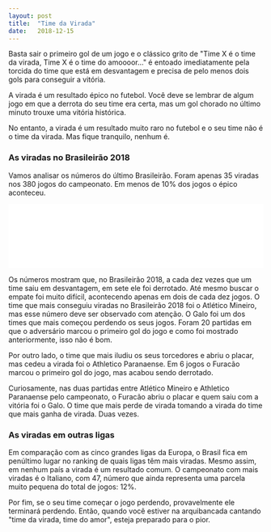 ```yaml
---
layout: post
title:  "Time da Virada"
date:   2018-12-15
---
```


Basta sair o primeiro gol de um jogo e o clássico grito de "Time X é o time da virada, Time X é o time do amoooor…" é entoado imediatamente pela torcida do time que está em desvantagem e precisa de pelo menos dois gols para conseguir a vitória.

A virada é um resultado épico no futebol. Você deve se lembrar de algum jogo em que a derrota do seu time era certa, mas um gol chorado no último minuto trouxe uma vitória histórica.

No entanto, a virada é um resultado muito raro no futebol e o seu time não é o time da virada. Mas fique tranquilo, nenhum é.

### As viradas no Brasileirão 2018
Vamos analisar os números do último Brasileirão. Foram apenas 35 viradas nos 380 jogos do campeonato. Em menos de 10% dos jogos o épico aconteceu.

<iframe title="O que acontece quando um time sai atras no placar?" aria-label="Bar Chart" src="//datawrapper.dwcdn.net/KSUhP/3/" scrolling="no" frameborder="0" width="100%" height="127"></iframe>

Os números mostram que, no Brasileirão 2018, a cada dez vezes que um time saiu em desvantagem, em sete ele foi derrotado. Até mesmo buscar o empate foi muito difícil, acontecendo apenas em dois de cada dez jogos.
O time que mais conseguiu viradas no Brasileirão 2018 foi o Atlético Mineiro, mas esse número deve ser observado com atenção. O Galo foi um dos times que mais começou perdendo os seus jogos. Foram 20 partidas em que o adversário marcou o primeiro gol do jogo e como foi mostrado anteriormente, isso não é bom.

Por outro lado, o time que mais iludiu os seus torcedores e abriu o placar, mas cedeu a virada foi o Athletico Paranaense. Em 6 jogos o Furacão marcou o primeiro gol do jogo, mas acabou sendo derrotado.

Curiosamente, nas duas partidas entre Atlético Mineiro e Athletico Paranaense pelo campeonato, o Furacão abriu o placar e quem saiu com a vitória foi o Galo. O time que mais perde de virada tomando a virada do time que mais ganha de virada. Duas vezes.

### As viradas em outras ligas

Em comparação com as cinco grandes ligas da Europa, o Brasil fica em penúltimo lugar no ranking de quais ligas têm mais viradas. Mesmo assim, em nenhum país a virada é um resultado comum. O campeonato com mais viradas é o Italiano, com 47, número que ainda representa uma parcela muito pequena do total de jogos: 12%.

Por fim, se o seu time começar o jogo perdendo, provavelmente ele terminará perdendo. Então, quando você estiver na arquibancada cantando "time da virada, time do amor", esteja preparado para o pior.
